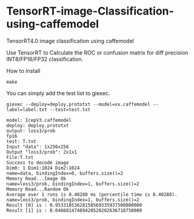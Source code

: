 # TensorRT-image-Classification-using-caffemodel
TensorRT4.0 image classification using caffemodel

Use TensorRT to Calculate the ROC or confusion matrix for diff precision INT8/FP16/FP32 classification.

How to install
```
make
```

You can simply add the test list to giexec.
```
giexec --deploy=deploy.prototxt --model=xx.caffemodel --label=label.txt --test=test.txt

model: IcepV3.caffemodel
deploy: deploy.prototxt
output: loss3/prob
fp16
test: T.txt
Input "data": 1x256x256
Output "loss3/prob": 2x1x1
File:T.txt
Success to decode image
Dim0: 1 Dim1:1024 Dim2:1024
name=data, bindingIndex=0, buffers.size()=2
Memory Read...Image Ok
name=loss3/prob, bindingIndex=1, buffers.size()=2
Memory Read...Random Ok
Average over 1 runs is 8.40288 ms (percentile time is 8.40288).
name=loss3/prob, bindingIndex=1, buffers.size()=2
Result [0] is : 0.95331853628158569335937500000000
Result [1] is : 0.04668147489428520202636718750000

```
